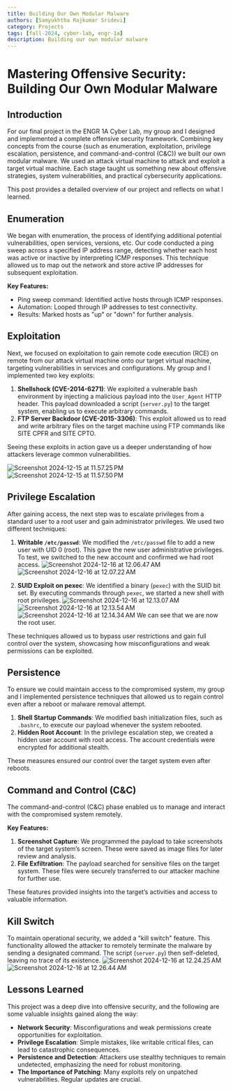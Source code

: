 ```yaml
---
title: Building Our Own Modular Malware
authors: [Samyukhtha Rajkumar Sridevi]
category: Projects
tags: [fall-2024, cyber-lab, engr-1a]
description: Building our own modular malware
---
```


# Mastering Offensive Security: Building Our Own Modular Malware
## Introduction
For our final project in the ENGR 1A Cyber Lab, my group and I designed and implemented a complete offensive security framework. Combining key concepts from the course (such as enumeration, exploitation, privilege escalation, persistence, and command-and-control (C&C)) we built our own modular malware. We used an attack virtual machine to attack and exploit a target virtual machine. Each stage taught us something new about offensive strategies, system vulnerabilities, and practical cybersecurity applications.

This post provides a detailed overview of our project and reflects on what I learned.

## Enumeration
We began with enumeration, the process of identifying additional potential vulnerabilities, open services, versions, etc. Our code conducted a ping sweep across a specified IP address range, detecting whether each host was active or inactive by interpreting ICMP responses. This technique allowed us to map out the network and store active IP addresses for subsequent exploitation.

**Key Features:** 
- Ping sweep command: Identified active hosts through ICMP responses.
- Automation: Looped through IP addresses to test connectivity.
- Results: Marked hosts as "up" or "down" for further analysis.

## Exploitation
Next, we focused on exploitation to gain remote code execution (RCE) on remote from our attack virtual machine onto our target virtual machine, targeting vulnerabilities in services and configurations. My group and I implemented two key exploits:

1. **Shellshock (CVE-2014-6271)**: We exploited a vulnerable bash environment by injecting a malicious payload into the ```User_Agent``` HTTP header. This payload downloaded a script (```server.py```) to the target system, enabling us to execute arbitrary commands.
2. **FTP Server Backdoor (CVE-2015-3306)**: This exploit allowed us to read and write arbitrary files on the target machine using FTP commands like SITE CPFR and SITE CPTO.

Seeing these exploits in action gave us a deeper understanding of how attackers leverage common vulnerabilities.

![Screenshot 2024-12-15 at 11.57.25 PM](/images/blog/2024-12-16-fall-2024-engr1a-cyber-lab/Bk42CI6VJe.png)
![Screenshot 2024-12-15 at 11.57.50 PM](/images/blog/2024-12-16-fall-2024-engr1a-cyber-lab/SJ4k1P6Nye.png)

## Privilege Escalation
After gaining access, the next step was to escalate privileges from a standard user to a root user and gain administrator privileges. We used two different techniques:

1. **Writable ```/etc/passwd```**: We modified the ```/etc/passwd``` file to add a new user with UID 0 (root). This gave the new user administrative privileges. To test, we switched to the new account and confirmed we had root access.
![Screenshot 2024-12-16 at 12.06.47 AM](/images/blog/2024-12-16-fall-2024-engr1a-cyber-lab/rklIlP6V1l.png)
![Screenshot 2024-12-16 at 12.07.22 AM](/images/blog/2024-12-16-fall-2024-engr1a-cyber-lab/rJPOxv6NJg.png)

2. **SUID Exploit on pexec**: We identified a binary (```pexec```) with the SUID bit set. By executing commands through ```pexec```, we started a new shell with root privileges.
![Screenshot 2024-12-16 at 12.13.07 AM](/images/blog/2024-12-16-fall-2024-engr1a-cyber-lab/HJw2Zw6E1l.png)
![Screenshot 2024-12-16 at 12.13.54 AM](/images/blog/2024-12-16-fall-2024-engr1a-cyber-lab/H1RyfD6Vkg.png)
![Screenshot 2024-12-16 at 12.14.34 AM](/images/blog/2024-12-16-fall-2024-engr1a-cyber-lab/rkNzzv64ye.png)
We can see that we are now the root user.

These techniques allowed us to bypass user restrictions and gain full control over the system, showcasing how misconfigurations and weak permissions can be exploited.

## Persistence
To ensure we could maintain access to the compromised system, my group and I implemented persistence techniques that allowed us to regain control even after a reboot or malware removal attempt.

1. **Shell Startup Commands**: We modified bash initialization files, such as ```.bashrc```, to execute our payload whenever the system rebooted.
2. **Hidden Root Account**: In the privilege escalation step, we created a hidden user account with root access. The account credentials were encrypted for additional stealth.

These measures ensured our control over the target system even after reboots.

## Command and Control (C&C)
The command-and-control (C&C) phase enabled us to manage and interact with the compromised system remotely.

**Key Features:**
1. **Screenshot Capture**: We programmed the payload to take screenshots of the target system’s screen. These were saved as image files for later review and analysis.
2. **File Exfiltration**: The payload searched for sensitive files on the target system. These files were securely transferred to our attacker machine for further use.

These features provided insights into the target’s activities and access to valuable information.

## Kill Switch
To maintain operational security, we added a "kill switch" feature. This functionality allowed the attacker to remotely terminate the malware by sending a designated command. The script (```server.py```) then self-deleted, leaving no trace of its existence.
![Screenshot 2024-12-16 at 12.24.25 AM](/images/blog/2024-12-16-fall-2024-engr1a-cyber-lab/BydwVwTVkg.png)
![Screenshot 2024-12-16 at 12.26.44 AM](/images/blog/2024-12-16-fall-2024-engr1a-cyber-lab/rJi2EDa4kx.png)

## Lessons Learned
This project was a deep dive into offensive security, and the following are some valuable insights gained along the way:

- **Network Security**: Misconfigurations and weak permissions create opportunities for exploitation.
- **Privilege Escalation**: Simple mistakes, like writable critical files, can lead to catastrophic consequences.
- **Persistence and Detection**: Attackers use stealthy techniques to remain undetected, emphasizing the need for robust monitoring.
- **The Importance of Patching**: Many exploits rely on unpatched vulnerabilities. Regular updates are crucial.